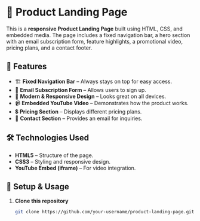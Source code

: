 # 🚀 Product Landing Page

This is a **responsive Product Landing Page** built using HTML, CSS, and embedded media. The page includes a fixed navigation bar, a hero section with an email subscription form, feature highlights, a promotional video, pricing plans, and a contact footer.

## 📌 Features

- 🏗 **Fixed Navigation Bar** – Always stays on top for easy access.
- 📧 **Email Subscription Form** – Allows users to sign up.
- 🎨 **Modern & Responsive Design** – Looks great on all devices.
- 📹 **Embedded YouTube Video** – Demonstrates how the product works.
- 💲 **Pricing Section** – Displays different pricing plans.
- 📩 **Contact Section** – Provides an email for inquiries.

## 🛠 Technologies Used

- **HTML5** – Structure of the page.
- **CSS3** – Styling and responsive design.
- **YouTube Embed (iframe)** – For video integration.

## 🔧 Setup & Usage

1. **Clone this repository**  
   ```sh
   git clone https://github.com/your-username/product-landing-page.git

